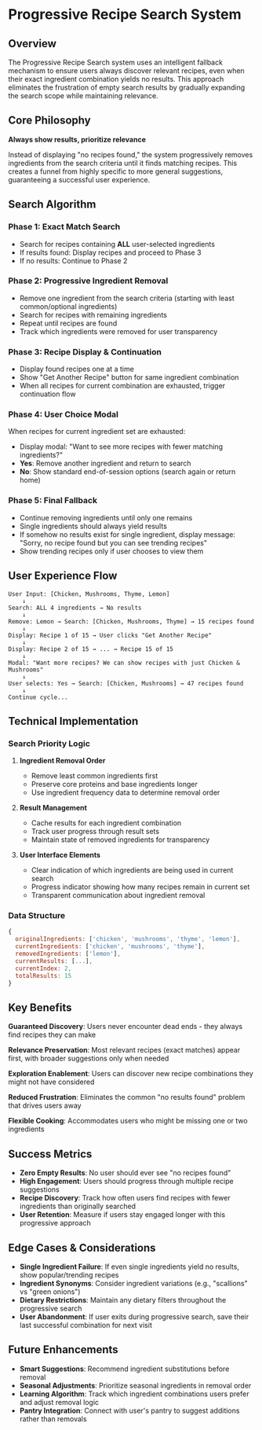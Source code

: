 # Progressive Recipe Search System

## Overview

The Progressive Recipe Search system uses an intelligent fallback mechanism to ensure users always discover relevant recipes, even when their exact ingredient combination yields no results. This approach eliminates the frustration of empty search results by gradually expanding the search scope while maintaining relevance.

## Core Philosophy

**Always show results, prioritize relevance**

Instead of displaying "no recipes found," the system progressively removes ingredients from the search criteria until it finds matching recipes. This creates a funnel from highly specific to more general suggestions, guaranteeing a successful user experience.

## Search Algorithm

### Phase 1: Exact Match Search
- Search for recipes containing **ALL** user-selected ingredients
- If results found: Display recipes and proceed to Phase 3
- If no results: Continue to Phase 2

### Phase 2: Progressive Ingredient Removal
- Remove one ingredient from the search criteria (starting with least common/optional ingredients)
- Search for recipes with remaining ingredients
- Repeat until recipes are found
- Track which ingredients were removed for user transparency

### Phase 3: Recipe Display & Continuation
- Display found recipes one at a time
- Show "Get Another Recipe" button for same ingredient combination
- When all recipes for current combination are exhausted, trigger continuation flow

### Phase 4: User Choice Modal
When recipes for current ingredient set are exhausted:
- Display modal: "Want to see more recipes with fewer matching ingredients?"
- **Yes**: Remove another ingredient and return to search
- **No**: Show standard end-of-session options (search again or return home)

### Phase 5: Final Fallback
- Continue removing ingredients until only one remains
- Single ingredients should always yield results
- If somehow no results exist for single ingredient, display message: "Sorry, no recipe found but you can see trending recipes"
- Show trending recipes only if user chooses to view them

## User Experience Flow

```
User Input: [Chicken, Mushrooms, Thyme, Lemon]
    ↓
Search: ALL 4 ingredients → No results
    ↓
Remove: Lemon → Search: [Chicken, Mushrooms, Thyme] → 15 recipes found
    ↓
Display: Recipe 1 of 15 → User clicks "Get Another Recipe"
    ↓
Display: Recipe 2 of 15 → ... → Recipe 15 of 15
    ↓
Modal: "Want more recipes? We can show recipes with just Chicken & Mushrooms"
    ↓
User selects: Yes → Search: [Chicken, Mushrooms] → 47 recipes found
    ↓
Continue cycle...
```

## Technical Implementation

### Search Priority Logic
1. **Ingredient Removal Order**
   - Remove least common ingredients first
   - Preserve core proteins and base ingredients longer
   - Use ingredient frequency data to determine removal order

2. **Result Management**
   - Cache results for each ingredient combination
   - Track user progress through result sets
   - Maintain state of removed ingredients for transparency

3. **User Interface Elements**
   - Clear indication of which ingredients are being used in current search
   - Progress indicator showing how many recipes remain in current set
   - Transparent communication about ingredient removal

### Data Structure
```javascript
{
  originalIngredients: ['chicken', 'mushrooms', 'thyme', 'lemon'],
  currentIngredients: ['chicken', 'mushrooms', 'thyme'],
  removedIngredients: ['lemon'],
  currentResults: [...], 
  currentIndex: 2,
  totalResults: 15
}
```

## Key Benefits

**Guaranteed Discovery**: Users never encounter dead ends - they always find recipes they can make

**Relevance Preservation**: Most relevant recipes (exact matches) appear first, with broader suggestions only when needed

**Exploration Enablement**: Users can discover new recipe combinations they might not have considered

**Reduced Frustration**: Eliminates the common "no results found" problem that drives users away

**Flexible Cooking**: Accommodates users who might be missing one or two ingredients

## Success Metrics

- **Zero Empty Results**: No user should ever see "no recipes found"
- **High Engagement**: Users should progress through multiple recipe suggestions
- **Recipe Discovery**: Track how often users find recipes with fewer ingredients than originally searched
- **User Retention**: Measure if users stay engaged longer with this progressive approach

## Edge Cases & Considerations

- **Single Ingredient Failure**: If even single ingredients yield no results, show popular/trending recipes
- **Ingredient Synonyms**: Consider ingredient variations (e.g., "scallions" vs "green onions")
- **Dietary Restrictions**: Maintain any dietary filters throughout the progressive search
- **User Abandonment**: If user exits during progressive search, save their last successful combination for next visit

## Future Enhancements

- **Smart Suggestions**: Recommend ingredient substitutions before removal
- **Seasonal Adjustments**: Prioritize seasonal ingredients in removal order
- **Learning Algorithm**: Track which ingredient combinations users prefer and adjust removal logic
- **Pantry Integration**: Connect with user's pantry to suggest additions rather than removals